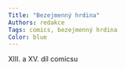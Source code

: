 ```yaml
---
Title: "Bezejmenný hrdina"
Authors: redakce
Tags: comics, bezejmenný hrdina
Color: blue
---
```

XIII. a XV. díl comicsu
